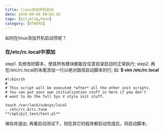```yaml
---
title: linux添加开机启动
date: 2016-09-04 00:03:58
tags: [git,blog,hexo]
category: [OTHERS]
---
```

如何在linux添加开机启动项呢？
<!--more-->
### 在/etc/rc.local中添加
step1\. 先修改好脚本，使其所有模块都能在任意目录启动时正常执行;
step2\. 再在/etc/rc.local的末尾添加一行以绝对路径启动脚本的行;
如:
**$ vim /etc/rc.local**
```
#!/bin/sh
#
# This script will be executed *after* all the other init scripts.
# You can put your own initialization stuff in here if you don't
# want to do the full Sys V style init stuff.
 
touch /var/lock/subsys/local
. /etc/rc.d/rc.tune
**/opt/pjt_test/test.pl**
```
 
保存并退出;
再重启动测试下，则在其它的程序都启动完成后，将启动脚本;
